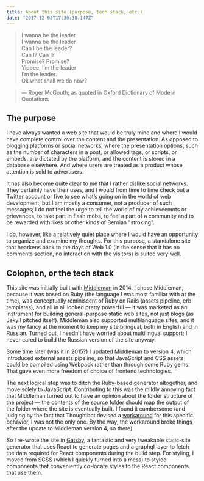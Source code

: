 ```yaml
---
title: About this site (purpose, tech stack, etc.)
date: "2017-12-02T17:30:38.147Z"
---
```


> I wanna be the leader  
> I wanna be the leader  
> Can I be the leader?  
> Can I? Can I?  
> Promise? Promise?  
> Yippee, I’m the leader  
> I’m the leader.  
> Ok what shall we do now?

> — Roger McGouth; as quoted in Oxford Dictionary of Modern Quotations

## The purpose

I have always wanted a web site that would be truly mine and where I would have complete
control over the content and the presentation. As opposed to blogging platforms or
social networks, where the presentation options, such as the number of characters in a post,
or allowed tags, or scripts, or embeds, are dictated by the platform, and the
content is stored in a database elsewhere. And where users are treated as a product
whose attention is sold to advertisers.

It has also become quite clear to me that I rather dislike social networks. They
certainly have their uses, and I would from time to time check out a Twitter account
or five to see what’s going on in the world of web development, but I am mostly
a consumer, not a producer of such messages; I do not feel the urge to tell the world
of my achieveemnts or grievances, to take part in flash mobs, to feel a part of
a community and to be rewarded with likes or other kinds of Bernian "stroking".

I do, however, like a relatively quiet place where I would have an opportunity to
organize and examine my thoughts. For this purpose, a standalone site that hearkens
back to the days of Web 1.0 (in the sense that it has no comments section, no interaction
with the visitors) is suited very well.

## Colophon, or the tech stack

This site was initially built with [Middleman](https://middlemanapp.com/) in 2014.
I chose Middleman, because it was based on Ruby (the language I was most familiar with
at the time), was conceptually reminiscent of Ruby on Rails (assets pipeline, erb templates),
and all in all looked pretty powerful — it was marketed as an instrument for building
general-purpose static web sites, not just blogs (as Jekyll pitched itself).
Middleman also supported multilanguage sites, and it was my fancy at the moment to keep
my site bilingual, both in English and in Russian. Turned out, I needn’t have worried
about multilingual support; I never cared to build the Russian version of the site anyway.

Some time later (was it in 2015?) I updated Middleman to version 4, which introduced
external assets pipeline, so that JavaScript and CSS assets could be compiled using
Webpack rather than through some Ruby gems. That gave even more freedom of choice of
frontend technologies.

The next logical step was to ditch the Ruby-based generator altogether, and move solely
to JavaScript. Contributing to this was the mildly annoying fact that Middleman turned
out to have an opinion about the folder structure of the project — the contents of the
source folder should map the output of the folder where the site is eventually built.
I found it cumbersome (and judging by the fact that Thoughtbot devised a
[workaround](https://github.com/thoughtbot/proteus-middleman/blob/50b3e0d6987e4e0f9cce2e057be77b6672059c52/extensions/views.rb)
for this specific behavior, I was not the only one. By the way, the workaround broke things
after the update to Middleman version 4, so there).

So I re-wrote the site in [Gatsby](https://www.gatsbyjs.org/), a fantastic and very tweakable
static-site generator that uses React to generate pages and a graphql
layer to fetch the data required for React components during the build step. For styling,
I moved from SCSS (which I quickly turned into a mess) to styled components
that conveniently co-locate styles to the React components that use them.
